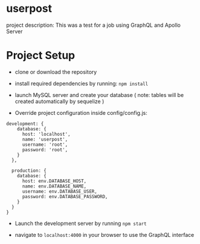 

# userpost

project description: This was a test for a job using GraphQL and Apollo Server

# Project Setup

* clone or download the repository

* install required dependencies by running: `npm install`

* launch MySQL server and create your database ( note: tables will be created automatically by sequelize )

* Override project configuration inside config/config.js:

```
development: {
    database: {
      host: 'localhost',
      name: 'userpost',
      username: 'root',
      password: 'root',
    }
  },

  production: {
    database: {
      host: env.DATABASE_HOST,
      name: env.DATABASE_NAME,
      username: env.DATABASE_USER,
      password: env.DATABASE_PASSWORD,
    }
  }
}

```
* Launch the development server by running `npm start`

* navigate to `localhost:4000` in your browser to use the GraphQL interface


